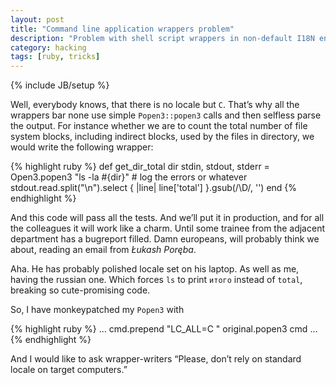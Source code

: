 ```yaml
---
layout: post
title: "Command line application wrappers problem"
description: "Problem with shell script wrappers in non-default I18N environment"
category: hacking
tags: [ruby, tricks]
---
```

{% include JB/setup %}

Well, everybody knows, that there is no locale but `C`. That’s why all the wrappers
bar none use simple `Popen3::popen3` calls and then selfless parse the output. For
instance whether we are to count the total number of file system blocks, including indirect
blocks, used by the files in directory, we would write the following wrapper:

{% highlight ruby %}
  def get_dir_total dir
    stdin, stdout, stderr = Open3.popen3 "ls -la #{dir}"
    # log the errors or whatever
    stdout.read.split("\n").select { |line| line['total'] }.gsub(/\D/, '')
  end
{% endhighlight %}

And this code will pass all the tests. And we’ll put it in production, and for all
the colleagues it will work like a charm. Until some trainee from the adjacent
department has a bugreport filled. Damn europeans, will probably think we about,
reading an email from _Łukash Poręba_.

Aha. He has probably polished locale set on his laptop. As well as me, having the russian
one. Which forces `ls` to print `итого` instead of `total`, breaking so cute-promising code.

So, I have monkeypatched my `Popen3` with

{% highlight ruby %}
  …
  cmd.prepend "LC_ALL=C "
  original.popen3 cmd
  …
{% endhighlight %}

And I would like to ask wrapper-writers “Please, don’t rely on standard locale on target computers.”



